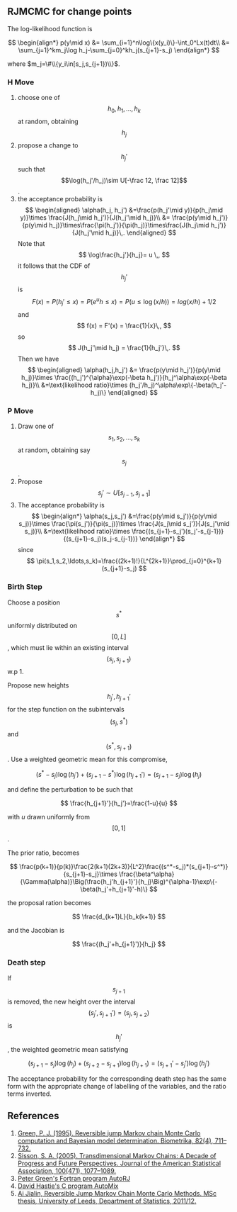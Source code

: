## RJMCMC for change points

The log-likelihood function is 

$$
\begin{align*}
p(y\mid x) &= \sum_{i=1}^n\log\{x(y_i)\}-\int_0^Lx(t)dt\\
&= \sum_{j=1}^km_j\log h_j-\sum_{j=0}^kh_j(s_{j+1}-s_j)
\end{align*}
$$

where $m_j=\#\\{y_i\in[s_j,s_{j+1})\\}$.

### H Move

1. choose one of $$h_0,h_1,\ldots,h_k$$ at random, obtaining $$h_j$$
2. propose a change to $$h_j'$$ such that $$\log(h_j'/h_j)\sim U[-\frac 12, \frac 12]$$.
3. the acceptance probability is 
$$
\begin{aligned}
\alpha(h_j, h_j') &=\frac{p(h_j'\mid y)}{p(h_j\mid y)}\times \frac{J(h_j\mid h_j')}{J(h_j'\mid h_j)}\\
&= \frac{p(y\mid h_j')}{p(y\mid h_j)}\times\frac{\pi(h_j')}{\pi(h_j)}\times\frac{J(h_j\mid h_j')}{J(h_j'\mid h_j)}\,.
\end{aligned}
$$
Note that 
$$
\log\frac{h_j'}{h_j}= u \,,
$$
it follows that the CDF of $$h_j'$$ is 
$$
F(x) = P(h_j'\le x) = P(e^uh\le x) = P(u\le \log(x/h)) = log(x/h) + 1/2
$$
and 
$$
f(x) = F'(x) = \frac{1}{x}\,,
$$
so 
$$
J(h_j'\mid h_j) = \frac{1}{h_j'}\,.
$$
Then we have
$$
\begin{aligned}
\alpha(h_j,h_j') &= \frac{p(y\mid h_j')}{p(y\mid h_j)}\times \frac{(h_j')^{\alpha}\exp(-\beta h_j')}{h_j^\alpha\exp(-\beta h_j)}\\
&=\text{likelihood ratio}\times (h_j'/h_j)^\alpha\exp\{-\beta(h_j'-h_j)\}
\end{aligned}
$$

### P Move

1. Draw one of $$s_1,s_2,\ldots,s_k$$ at random, obtaining say $$s_j$$.
2. Propose $$s_j'\sim U[s_{j-1}, s_{j+1}]$$
3. The acceptance probability is 
$$
\begin{align*}
\alpha(s_j,s_j') &=\frac{p(y\mid s_j')}{p(y\mid s_j)}\times \frac{\pi(s_j')}{\pi(s_j)}\times \frac{J(s_j\mid s_j')}{J(s_j'\mid s_j)}\\
&=\text{likelihood ratio}\times \frac{(s_{j+1}-s_j')(s_j'-s_{j-1})}{(s_{j+1}-s_j)(s_j-s_{j-1})}
\end{align*}
$$
since 
$$
\pi(s_1,s_2,\ldots,s_k)=\frac{(2k+1)!}{L^{2k+1}}\prod_{j=0}^{k+1}(s_{j+1}-s_j)
$$

### Birth Step

Choose a position $$s^*$$ uniformly distributed on $$[0,L]$$, which must lie within an existing interval $$(s_j,s_{j+1})$$ w.p 1. 

Propose new heights $$h_j', h_{j+1}'$$ for the step function on the subintervals $$(s_j,s^*)$$ and $$(s^*,s_{j+1})$$. Use a weighted geometric mean for this compromise,

$$
(s^*-s_j)\log(h_j') + (s_{j+1}-s^*)\log(h_{j+1}')=(s_{j+1}-s_j)\log(h_j)
$$

and define the perturbation to be such that 

$$
\frac{h_{j+1}'}{h_j'}=\frac{1-u}{u}
$$

with $u$ drawn uniformly from $$[0,1]$$.

The prior ratio, becomes 

$$
\frac{p(k+1)}{p(k)}\frac{2(k+1)(2k+3)}{L^2}\frac{(s^*-s_j)*(s_{j+1}-s^*)}{s_{j+1}-s_j}\times \frac{\beta^\alpha}{\Gamma(\alpha)}\Big(\frac{h_j'h_{j+1}'}{h_j}\Big)^{\alpha-1}\exp\{-\beta(h_j'+h_{j+1}'-h)\}
$$

the proposal ration becomes 

$$
\frac{d_{k+1}L}{b_k(k+1)}
$$

and the Jacobian is 

$$
\frac{(h_j'+h_{j+1}')}{h_j}
$$

### Death step

If $$s_{j+1}$$ is removed, the new height over the interval $$(s_j',s_{j+1}')=(s_j,s_{j+2})$$ is $$h_j'$$, the weighted geometric mean satisfying

$$
(s_{j+1}-s_j)\log(h_j) + (s_{j+2}-s_{j+1})\log(h_{j+1}) = (s_{j+1}'-s_j')\log(h_j')
$$

The acceptance probability for the corresponding death step has the same form with the appropriate change of labelling of the variables, and the ratio terms inverted.




## References

1. [Green, P. J. (1995). Reversible jump Markov chain Monte Carlo computation and Bayesian model determination. Biometrika, 82(4), 711–732.](https://doi.org/10.1093/biomet/82.4.711)
2. [Sisson, S. A. (2005). Transdimensional Markov Chains: A Decade of Progress and Future Perspectives. Journal of the American Statistical Association, 100(471), 1077–1089.](https://doi.org/10.1198/016214505000000664)
3. [Peter Green's Fortran program AutoRJ](https://people.maths.bris.ac.uk/~mapjg/AutoRJ/)
4. [David Hastie's C program AutoMix](http://www.davidhastie.me.uk/software/automix/)
5. [Ai Jialin, Reversible Jump Markov Chain Monte Carlo Methods. MSc thesis, University of Leeds, Department of Statistics, 2011/12.](http://www1.maths.leeds.ac.uk/~voss/projects/2011-RJMCMC/)
